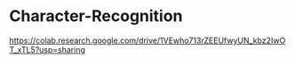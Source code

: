 # Character-Recognition

https://colab.research.google.com/drive/1VEwho713rZEEUfwyUN_kbz2IwOT_xTL5?usp=sharing

